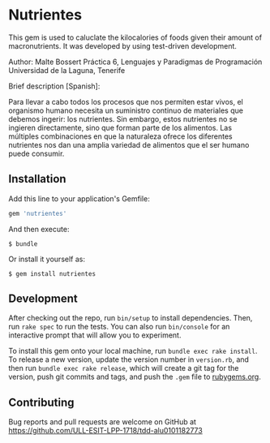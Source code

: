 # Nutrientes

This gem is used to caluclate the kilocalories of foods given their amount of macronutrients. It was developed by using test-driven development.

Author: Malte Bossert
Práctica 6, Lenguajes y Paradigmas de Programación
Universidad de la Laguna, Tenerife

Brief description [Spanish]:

Para llevar a cabo todos los procesos que nos permiten estar vivos, el organismo humano necesita un suministro continuo de materiales que debemos ingerir: los nutrientes. Sin embargo, estos nutrientes no se ingieren directamente, sino que forman parte de los alimentos. Las múltiples combinaciones en que la naturaleza ofrece los diferentes nutrientes nos dan una amplia variedad de alimentos que el ser humano puede consumir.

## Installation

Add this line to your application's Gemfile:

```ruby
gem 'nutrientes'
```

And then execute:

    $ bundle

Or install it yourself as:

    $ gem install nutrientes

## Development

After checking out the repo, run `bin/setup` to install dependencies. Then, run `rake spec` to run the tests. You can also run `bin/console` for an interactive prompt that will allow you to experiment.

To install this gem onto your local machine, run `bundle exec rake install`. To release a new version, update the version number in `version.rb`, and then run `bundle exec rake release`, which will create a git tag for the version, push git commits and tags, and push the `.gem` file to [rubygems.org](https://rubygems.org).

## Contributing

Bug reports and pull requests are welcome on GitHub at https://github.com/ULL-ESIT-LPP-1718/tdd-alu0101182773
